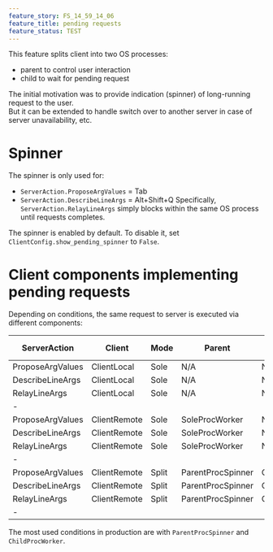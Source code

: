 ```yaml
---
feature_story: FS_14_59_14_06
feature_title: pending requests
feature_status: TEST
---
```


This feature splits client into two OS processes:
*   parent to control user interaction
*   child to wait for pending request

The initial motivation was to provide indication (spinner) of long-running request to the user.<br/>
But it can be extended to handle switch over to another server in case of server unavailability, etc.

# Spinner

The spinner is only used for:
*   `ServerAction.ProposeArgValues` = Tab
*   `ServerAction.DescribeLineArgs` = Alt+Shift+Q
Specifically, `ServerAction.RelayLineArgs` simply blocks within the same OS process until requests completes.

The spinner is enabled by default. To disable it, set `ClientConfig.show_pending_spinner` to `False`.

# Client components implementing pending requests

Depending on conditions, the same request to server is executed via different components:

| ServerAction     | Client       | Mode  | Parent            | Child           | IPC pipe | Response | BytesSrc       | BytesDst         | BytesHandler                              | ResponseHandler                       | ClientCommand                                          |
|------------------|--------------|-------|-------------------|-----------------|----------|----------|----------------|------------------|-------------------------------------------|---------------------------------------|--------------------------------------------------------|
| ProposeArgValues | ClientLocal  | Sole  | N/A               | N/A             | No       | data     | N/A            | N/A              | N/A                                       | ClientResponseHandlerProposeArgValues | ClientCommandLocal                                     |
| DescribeLineArgs | ClientLocal  | Sole  | N/A               | N/A             | No       | data     | N/A            | N/A              | N/A                                       | ClientResponseHandlerDescribeLineArgs | ClientCommandLocal                                     |
| RelayLineArgs    | ClientLocal  | Sole  | N/A               | N/A             | No       | data     | N/A            | N/A              | N/A                                       | ClientResponseHandlerRelayLineArgs    | ClientCommandLocal                                     |
| -                |              |       |                   |                 |          |          |                |                  |                                           |                                       |                                                        |
| ProposeArgValues | ClientRemote | Sole  | SoleProcWorker    | N/A             | No       | text     | BytesSrcLocal  | N/A              | BytesHandlerTextProposeArgValuesOptimized | N/A                                   | ClientCommandRemoteWorkerTextProposeArgValuesOptimized |
| DescribeLineArgs | ClientRemote | Sole  | SoleProcWorker    | N/A             | No       | JSON     | BytesSrcLocal  | N/A              | BytesHandlerJson                          | ClientResponseHandlerDescribeLineArgs | ClientCommandRemoteWorkerJson                          |
| RelayLineArgs    | ClientRemote | Sole  | SoleProcWorker    | N/A             | No       | JSON     | BytesSrcLocal  | N/A              | BytesHandlerJson                          | ClientResponseHandlerRelayLineArgs    | ClientCommandRemoteWorkerJson                          |
| -                |              |       |                   |                 |          |          |                |                  |                                           |                                       |                                                        |
| ProposeArgValues | ClientRemote | Split | ParentProcSpinner | ChildProcWorker | Yes      | text     | N/A            | BytesDstReceiver | BytesHandlerTextProposeArgValuesOptimized | N/A                                   | ClientCommandRemoteWorkerTextProposeArgValuesOptimized |
| DescribeLineArgs | ClientRemote | Split | ParentProcSpinner | ChildProcWorker | Yes      | JSON     | BytesSrcSender | BytesDstReceiver | BytesHandlerJson                          | ClientResponseHandlerDescribeLineArgs | ClientCommandRemoteWorkerJson                          |
| RelayLineArgs    | ClientRemote | Split | ParentProcSpinner | ChildProcWorker | Yes      | JSON     | BytesSrcSender | BytesDstReceiver | BytesHandlerJson                          | ClientResponseHandlerRelayLineArgs    | ClientCommandRemoteWorkerJson                          |
| -                |              |       |                   |                 |          |          |                |                  |                                           |                                       |                                                        |

The most used conditions in production are with `ParentProcSpinner` and `ChildProcWorker`.
